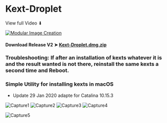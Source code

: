 # Kext-Droplet
View full Video ⬇︎

[![Modular Image Creation](https://i.ibb.co/K5bFrB5/VIDEO.png)](https://youtu.be/dNe4Ib8sG9s)


#### Download Release V2 ➤ [Kext-Droplet.dmg.zip](https://github.com/chris1111/Kext-Droplet/releases/tag/V2)

### Troubleshooting: If after an installation of kexts whatever it is and the result wanted is not there, reinstall the same kexts a second time and Reboot.

### Simple Utility for installing kexts in macOS
- Update 29 Jan 2020 adapte for Catalina 10.15.3

![Capture1](https://user-images.githubusercontent.com/6248794/71537765-e6ef6e80-28ee-11ea-8138-d647b66d0e01.png)
![Capture2](https://user-images.githubusercontent.com/6248794/71537766-e6ef6e80-28ee-11ea-9426-2a6677af1239.png)
![Capture3](https://user-images.githubusercontent.com/6248794/71537767-e6ef6e80-28ee-11ea-9759-9fc63a316900.png)
![Capture4](https://user-images.githubusercontent.com/6248794/71537768-e6ef6e80-28ee-11ea-82ae-ed7429c52391.png)

![Capture5](https://user-images.githubusercontent.com/6248794/71545256-22be1e80-2957-11ea-99c3-b0da09189f6b.png)




